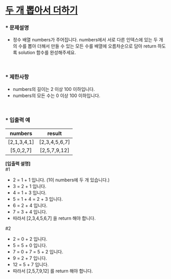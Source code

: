 
# [ 두 개 뽑아서 더하기 ](https://programmers.co.kr/learn/courses/30/lessons/68644) #



### * 문제설명 ###  
* 정수 배열 numbers가 주어집니다. numbers에서 서로 다른 인덱스에 있는 두 개의 수를 뽑아 더해서 만들 수 있는 모든 수를 배열에 오름차순으로 담아 return 하도록 solution 함수를 완성해주세요.    
</br>

### * 제한사항 ###
*   numbers의 길이는 2 이상 100 이하입니다.     
*   numbers의 모든 수는 0 이상 100 이하입니다.      
</br>

### * 입출력 예 ###  

numbers | result 
:------:|:------:
[2,1,3,4,1] | [2,3,4,5,6,7] |
[5,0,2,7] | [2,5,7,9,12] |


**[입출력 설명]**    
#1  
* 2 = 1 + 1 입니다. (1이 numbers에 두 개 있습니다.)
* 3 = 2 + 1 입니다.
* 4 = 1 + 3 입니다.
* 5 = 1 + 4 = 2 + 3 입니다.
* 6 = 2 + 4 입니다.
* 7 = 3 + 4 입니다.
* 따라서 [2,3,4,5,6,7] 을 return 해야 합니다.  
     

#2  
* 2 = 0 + 2 입니다.
* 5 = 5 + 0 입니다.
* 7 = 0 + 7 = 5 + 2 입니다.
* 9 = 2 + 7 입니다.
* 12 = 5 + 7 입니다.
* 따라서 [2,5,7,9,12] 를 return 해야 합니다.  
